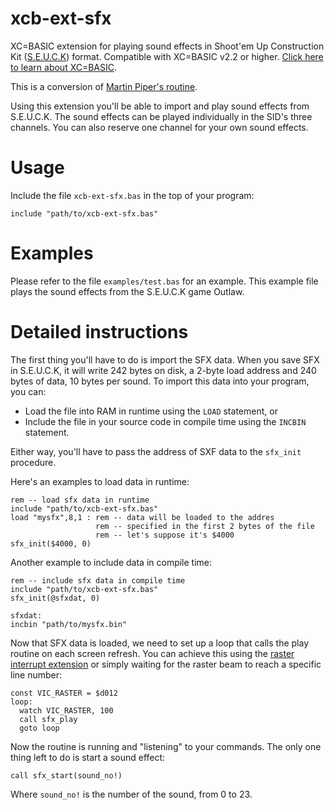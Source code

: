 # xcb-ext-sfx

XC=BASIC extension for playing sound effects in Shoot'em Up Construction Kit ([S.E.U.C.K](https://www.c64-wiki.com/wiki/S.E.U.C.K.)) format. Compatible with XC=BASIC v2.2 or higher. [Click here to learn about XC=BASIC](https://xc-basic.net). 

This is a conversion of [Martin Piper's routine](https://github.com/martinpiper/C64Public/tree/master/SFX).

Using this extension you'll be able to import and play sound effects from S.E.U.C.K. The sound effects can be played individually in the SID's three channels. You can also reserve one channel for your own sound effects.

# Usage

Include the file `xcb-ext-sfx.bas` in the top of your program:

    include "path/to/xcb-ext-sfx.bas"

# Examples

Please refer to the file `examples/test.bas` for an example. This example file plays the sound effects from the S.E.U.C.K game Outlaw.

# Detailed instructions

The first thing you'll have to do is import the SFX data. When you save SFX in S.E.U.C.K, it will write 242 bytes on disk, a 2-byte load address and 240 bytes of data, 10 bytes per sound. To import this data into your program, you can:

- Load the file into RAM in runtime using the `LOAD` statement, or
- Include the file in your source code in compile time using the `INCBIN` statement.

Either way, you'll have to pass the address of SXF data to the `sfx_init` procedure.

Here's an examples to load data in runtime:

    rem -- load sfx data in runtime
    include "path/to/xcb-ext-sfx.bas"
    load "mysfx",8,1 : rem -- data will be loaded to the addres
                       rem -- specified in the first 2 bytes of the file
                       rem -- let's suppose it's $4000
    sfx_init($4000, 0)

Another example to include data in compile time:

    rem -- include sfx data in compile time
    include "path/to/xcb-ext-sfx.bas"
    sfx_init(@sfxdat, 0)
    
    sfxdat:
    incbin "path/to/mysfx.bin"

Now that SFX data is loaded, we need to set up a loop that calls the play routine on each screen refresh. You can achieve this using the [raster interrupt extension](https://github.com/neilsf/xcb-ext-rasterinterrupt) or simply waiting for the raster beam to reach a specific line number:

    const VIC_RASTER = $d012
    loop:
      watch VIC_RASTER, 100
      call sfx_play
      goto loop
      
Now the routine is running and "listening" to your commands. The only one thing left to do is start a sound effect:

    call sfx_start(sound_no!)
    
Where `sound_no!` is the number of the sound, from 0 to 23.
